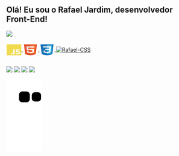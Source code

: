 ## Olá! Eu sou o Rafael Jardim, desenvolvedor Front-End!
<div>
  <a href="https://github.com/rafaelmjardim">
  <img height="160em" src="https://github-readme-stats.vercel.app/api/top-langs/?username=rafaelmjardim&layout=compact&langs_count=7&theme=dark"/>
</div>
<div style="display: inline_block"><br>
  <img align="center" alt="Rafael-Js" height="30" width="40" src="https://raw.githubusercontent.com/devicons/devicon/master/icons/javascript/javascript-plain.svg">
  <img align="center" alt="Rafael-HTML" height="30" width="40" src="https://raw.githubusercontent.com/devicons/devicon/master/icons/html5/html5-original.svg">
  <img align="center" alt="Rafael-CSS" height="30" width="40" src="https://raw.githubusercontent.com/devicons/devicon/master/icons/css3/css3-original.svg">
  <img align="center" alt="Rafael-CSS" height="30" width="40" src="https://cdn.jsdelivr.net/gh/devicons/devicon/icons/figma/figma-original.svg">
  
</div>
  
  ##
 
<div> 
  <a href="https://instagram.com/rafaelmjardim" target="_blank"><img src="https://img.shields.io/badge/-Instagram-%23E4405F?style=for-the-badge&logo=instagram&logoColor=white" target="_blank"></a>
 <a href="https://discord.gg/Rafael_Jardim#8489" target="_blank"><img src="https://img.shields.io/badge/Discord-7289DA?style=for-the-badge&logo=discord&logoColor=white" target="_blank"></a> 
  <a href = "mailto:rafaelmjardim@gmail.com"><img src="https://img.shields.io/badge/-Gmail-%23333?style=for-the-badge&logo=gmail&logoColor=white" target="_blank"></a>
  <a href="https://www.linkedin.com/in/rafaelmjardim" target="_blank"><img src="https://img.shields.io/badge/-LinkedIn-%230077B5?style=for-the-badge&logo=linkedin&logoColor=white" target="_blank"></a> 
 
  ![Snake animation](https://github.com/rafaelmjardim/rafaelmjardim/blob/output/github-contribution-grid-snake.svg)
 
</div>

